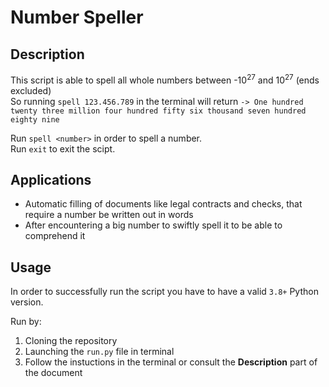 # Number Speller

Description
---
This script is able to spell all whole numbers between -10<sup>27</sup> and  10<sup>27</sup> (ends excluded)\
So running `spell 123.456.789` in the terminal will return `-> One hundred twenty three million four hundred fifty six thousand seven hundred eighty nine`

Run `spell <number>` in order to spell a number.\
Run `exit` to exit the scipt.

Applications
---
* Automatic filling of documents like legal contracts and checks, that require a number be written out in words
* After encountering a big number to swiftly spell it to be able to comprehend it

Usage
---
In order to successfully run the script you have to have a valid `3.8+` Python version.

Run by:
1. Cloning the repository
2. Launching the `run.py` file in terminal
3. Follow the instuctions in the terminal or consult the **Description** part of the document
